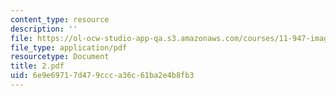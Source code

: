 ```yaml
---
content_type: resource
description: ''
file: https://ol-ocw-studio-app-qa.s3.amazonaws.com/courses/11-947-imaging-the-city-the-place-of-media-in-city-design-and-development-fall-1998/6e9e69717d479ccca36c61ba2e4b8fb3_2.pdf
file_type: application/pdf
resourcetype: Document
title: 2.pdf
uid: 6e9e6971-7d47-9ccc-a36c-61ba2e4b8fb3
---
```

